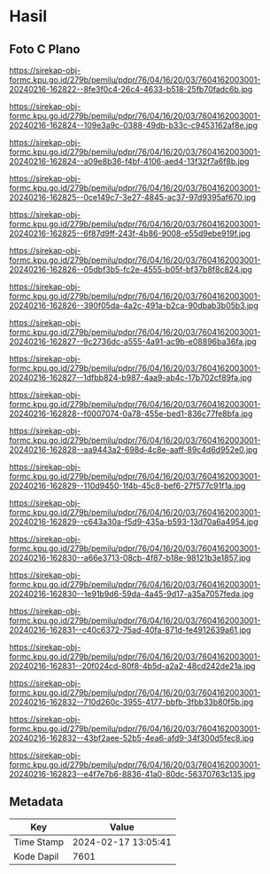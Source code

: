 # Hasil

## Foto C Plano

https://sirekap-obj-formc.kpu.go.id/279b/pemilu/pdpr/76/04/16/20/03/7604162003001-20240216-162822--8fe3f0c4-26c4-4633-b518-25fb70fadc6b.jpg

https://sirekap-obj-formc.kpu.go.id/279b/pemilu/pdpr/76/04/16/20/03/7604162003001-20240216-162824--109e3a9c-0388-49db-b33c-c9453162af8e.jpg

https://sirekap-obj-formc.kpu.go.id/279b/pemilu/pdpr/76/04/16/20/03/7604162003001-20240216-162824--a09e8b36-f4bf-4106-aed4-13f32f7a6f8b.jpg

https://sirekap-obj-formc.kpu.go.id/279b/pemilu/pdpr/76/04/16/20/03/7604162003001-20240216-162825--0ce149c7-3e27-4845-ac37-97d9395af670.jpg

https://sirekap-obj-formc.kpu.go.id/279b/pemilu/pdpr/76/04/16/20/03/7604162003001-20240216-162825--6f87d9ff-243f-4b86-9008-e55d9ebe919f.jpg

https://sirekap-obj-formc.kpu.go.id/279b/pemilu/pdpr/76/04/16/20/03/7604162003001-20240216-162826--05dbf3b5-fc2e-4555-b05f-bf37b8f8c824.jpg

https://sirekap-obj-formc.kpu.go.id/279b/pemilu/pdpr/76/04/16/20/03/7604162003001-20240216-162826--390f05da-4a2c-491a-b2ca-90dbab3b05b3.jpg

https://sirekap-obj-formc.kpu.go.id/279b/pemilu/pdpr/76/04/16/20/03/7604162003001-20240216-162827--9c2736dc-a555-4a91-ac9b-e08896ba36fa.jpg

https://sirekap-obj-formc.kpu.go.id/279b/pemilu/pdpr/76/04/16/20/03/7604162003001-20240216-162827--1dfbb824-b987-4aa9-ab4c-17b702cf89fa.jpg

https://sirekap-obj-formc.kpu.go.id/279b/pemilu/pdpr/76/04/16/20/03/7604162003001-20240216-162828--f0007074-0a78-455e-bed1-836c77fe8bfa.jpg

https://sirekap-obj-formc.kpu.go.id/279b/pemilu/pdpr/76/04/16/20/03/7604162003001-20240216-162828--aa9443a2-698d-4c8e-aaff-89c4d6d952e0.jpg

https://sirekap-obj-formc.kpu.go.id/279b/pemilu/pdpr/76/04/16/20/03/7604162003001-20240216-162829--110d9450-1f4b-45c8-bef6-27f577c91f1a.jpg

https://sirekap-obj-formc.kpu.go.id/279b/pemilu/pdpr/76/04/16/20/03/7604162003001-20240216-162829--c643a30a-f5d9-435a-b593-13d70a6a4954.jpg

https://sirekap-obj-formc.kpu.go.id/279b/pemilu/pdpr/76/04/16/20/03/7604162003001-20240216-162830--a66e3713-08cb-4f87-b18e-98121b3e1857.jpg

https://sirekap-obj-formc.kpu.go.id/279b/pemilu/pdpr/76/04/16/20/03/7604162003001-20240216-162830--1e91b9d6-59da-4a45-9d17-a35a7057feda.jpg

https://sirekap-obj-formc.kpu.go.id/279b/pemilu/pdpr/76/04/16/20/03/7604162003001-20240216-162831--c40c6372-75ad-40fa-871d-fe4912639a61.jpg

https://sirekap-obj-formc.kpu.go.id/279b/pemilu/pdpr/76/04/16/20/03/7604162003001-20240216-162831--20f024cd-80f8-4b5d-a2a2-48cd242de21a.jpg

https://sirekap-obj-formc.kpu.go.id/279b/pemilu/pdpr/76/04/16/20/03/7604162003001-20240216-162832--710d260c-3955-4177-bbfb-3fbb33b80f5b.jpg

https://sirekap-obj-formc.kpu.go.id/279b/pemilu/pdpr/76/04/16/20/03/7604162003001-20240216-162832--43bf2aee-52b5-4ea6-afd9-34f300d5fec8.jpg

https://sirekap-obj-formc.kpu.go.id/279b/pemilu/pdpr/76/04/16/20/03/7604162003001-20240216-162823--e4f7e7b6-8836-41a0-80dc-56370763c135.jpg


## Metadata

| Key        | Value               |
| ---------- | ------------------- |
| Time Stamp | 2024-02-17 13:05:41 |
| Kode Dapil | 7601                |



